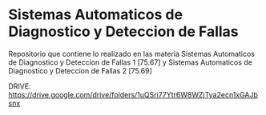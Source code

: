 # Sistemas Automaticos de Diagnostico y Deteccion de Fallas

Repositorio que contiene lo realizado en las materia Sistemas Automaticos de Diagnostico y Deteccion de Fallas 1 [75.67] y Sistemas Automaticos de Diagnostico y Deteccion de Fallas 2 [75.69]

DRIVE: https://drive.google.com/drive/folders/1uQSri77Ytr6W8WZjTya2ecn1xGAJbsnx
